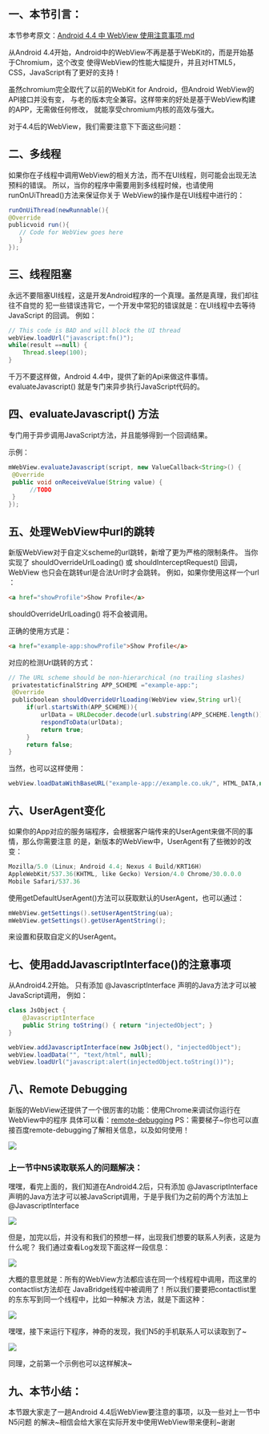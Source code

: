## 一、本节引言：
本节参考原文：[Android 4.4 中 WebView 使用注意事项.md](https://github.com/cundong/blog/blob/master/Android%204.4%20%E4%B8%AD%20WebView%20%E4%BD%BF%E7%94%A8%E6%B3%A8%E6%84%8F%E4%BA%8B%E9%A1%B9.md)

从Android 4.4开始，Android中的WebView不再是基于WebKit的，而是开始基于Chromium，这个改变 使得WebView的性能大幅提升，并且对HTML5，CSS，JavaScript有了更好的支持！

虽然chromium完全取代了以前的WebKit for Android，但Android WebView的API接口并没有变， 与老的版本完全兼容。这样带来的好处是基于WebView构建的APP，无需做任何修改， 就能享受chromium内核的高效与强大。

对于4.4后的WebView，我们需要注意下下面这些问题：


## 二、多线程
如果你在子线程中调用WebView的相关方法，而不在UI线程，则可能会出现无法预料的错误。 所以，当你的程序中需要用到多线程时候，也请使用runOnUiThread()方法来保证你关于 WebView的操作是在UI线程中进行的：
```java
runOnUiThread(newRunnable(){
@Override
publicvoid run(){
   // Code for WebView goes here
   }
});
```


## 三、线程阻塞
永远不要阻塞UI线程，这是开发Android程序的一个真理。虽然是真理，我们却往往不自觉的 犯一些错误违背它，一个开发中常犯的错误就是：在UI线程中去等待JavaScript 的回调。 例如：
```java
// This code is BAD and will block the UI thread
webView.loadUrl("javascript:fn()"); 
while(result ==null) {  
    Thread.sleep(100); 
}
```

千万不要这样做，Android 4.4中，提供了新的Api来做这件事情。 evaluateJavascript() 就是专门来异步执行JavaScript代码的。


## 四、evaluateJavascript() 方法
专门用于异步调用JavaScript方法，并且能够得到一个回调结果。

示例：
```java
mWebView.evaluateJavascript(script, new ValueCallback<String>() {
 @Override
 public void onReceiveValue(String value) {
      //TODO
 }
});
```


## 五、处理WebView中url的跳转
新版WebView对于自定义scheme的url跳转，新增了更为严格的限制条件。 当你实现了 shouldOverrideUrlLoading() 或 shouldInterceptRequest() 回调，WebView 也只会在跳转url是合法Url时才会跳转。 例如，如果你使用这样一个url ：
```html
<a href="showProfile">Show Profile</a>
```
shouldOverrideUrlLoading() 将不会被调用。

正确的使用方式是：
```html
<a href="example-app:showProfile">Show Profile</a>
```

对应的检测Url跳转的方式：
```java
// The URL scheme should be non-hierarchical (no trailing slashes)
 privatestaticfinalString APP_SCHEME ="example-app:";
 @Override 
 publicboolean shouldOverrideUrlLoading(WebView view,String url){
     if(url.startsWith(APP_SCHEME)){
         urlData = URLDecoder.decode(url.substring(APP_SCHEME.length()),"UTF-8");
         respondToData(urlData);
         return true;
     }
     return false;
}
```

当然，也可以这样使用：
```java
webView.loadDataWithBaseURL("example-app://example.co.uk/", HTML_DATA,null,"UTF-8",null);
```


## 六、UserAgent变化
如果你的App对应的服务端程序，会根据客户端传来的UserAgent来做不同的事情，那么你需要注意 的是，新版本的WebView中，UserAgent有了些微妙的改变：
```java
Mozilla/5.0 (Linux; Android 4.4; Nexus 4 Build/KRT16H)
AppleWebKit/537.36(KHTML, like Gecko) Version/4.0 Chrome/30.0.0.0
Mobile Safari/537.36
```

使用getDefaultUserAgent()方法可以获取默认的UserAgent，也可以通过：
```java
mWebView.getSettings().setUserAgentString(ua);
mWebView.getSettings().getUserAgentString();
```

来设置和获取自定义的UserAgent。


## 七、使用addJavascriptInterface()的注意事项
从Android4.2开始。 只有添加 @JavascriptInterface 声明的Java方法才可以被JavaScript调用， 例如：
```java
class JsObject {
    @JavascriptInterface
    public String toString() { return "injectedObject"; }
}

webView.addJavascriptInterface(new JsObject(), "injectedObject");
webView.loadData("", "text/html", null);
webView.loadUrl("javascript:alert(injectedObject.toString())");
```


## 八、Remote Debugging
新版的WebView还提供了一个很厉害的功能：使用Chrome来调试你运行在WebView中的程序 具体可以看：[remote-debugging](https://developers.google.com/chrome-developer-tools/docs/remote-debugging) PS：需要梯子~你也可以直接百度remote-debugging了解相关信息，以及如何使用！ 

![](../img/network-73.jpg)

### 上一节中N5读取联系人的问题解决：
嘿嘿，看完上面的，我们知道在Android4.2后，只有添加 @JavascriptInterface 声明的Java方法才可以被JavaScript调用，于是乎我们为之前的两个方法加上@JavascriptInterface

![](../img/network-74.jpg)

但是，加完以后，并没有和我们的预想一样，出现我们想要的联系人列表，这是为什么呢？ 我们通过查看Log发现下面这样一段信息：

![](../img/network-75.jpg)

大概的意思就是：所有的WebView方法都应该在同一个线程程中调用，而这里的contactlist方法却在 JavaBridge线程中被调用了！所以我们要要把contactlist里的东东写到同一个线程中，比如一种解决 方法，就是下面这种：

![](../img/network-76.jpg)

嘿嘿，接下来运行下程序，神奇的发现，我们N5的手机联系人可以读取到了~

![](../img/network-77.jpg)

同理，之前第一个示例也可以这样解决~


## 九、本节小结：
本节跟大家走了一趟Android 4.4后WebView要注意的事项，以及一些对上一节中N5问题 的解决~相信会给大家在实际开发中使用WebView带来便利~谢谢